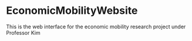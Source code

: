 # EconomicMobilityWebsite
This is the web interface for the economic mobility research project under Professor Kim

